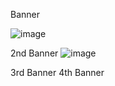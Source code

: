 Banner 

![image](https://github.com/user-attachments/assets/0ebb4096-c02f-48b2-8853-55321e2e82c2)

2nd Banner
![image](https://github.com/user-attachments/assets/d3347aaa-3478-4822-bb1f-9b67119c44a3)

3rd Banner 
4th Banner 
